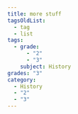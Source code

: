 ```yaml
---
title: more stuff
tagsOldList:
  - tag
  - list
tags:
  - grade:
      - "2"
      - "3"
    subject: History
grades: "3"
category:
  - History
  - "2"
  - "3"
---
```

